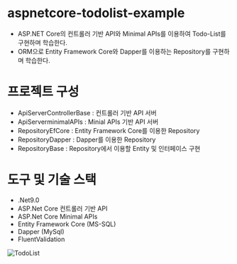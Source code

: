 # aspnetcore-todolist-example
- ASP.NET Core의 컨트롤러 기반 API와 Minimal APIs를 이용하여 Todo-List를 구현하며 학습한다.
- ORM으로 Entity Framework Core와 Dapper를 이용하는 Repository를 구현하며 학습한다.

# 프로젝트 구성
- ApiServerControllerBase : 컨트롤러 기반 API 서버
- ApiServerminimalAPIs : Minial APIs 기반 API 서버
- RepositoryEfCore : Entity Framework Core를 이용한 Repository
- RepositoryDapper : Dapper를 이용한 Repository
- RepositoryBase : Repository에서 이용할 Entity 및 인터페이스 구현

# 도구 및 기술 스택
- .Net9.0
- ASP.Net Core 컨트롤러 기반 API
- ASP.Net Core Minimal APIs
- Entity Framework Core (MS-SQL)
- Dapper (MySql)
- FluentValidation

![TodoList](https://github.com/user-attachments/assets/35ec1fe2-cd59-4cc7-a296-48f1b6f1a234)

